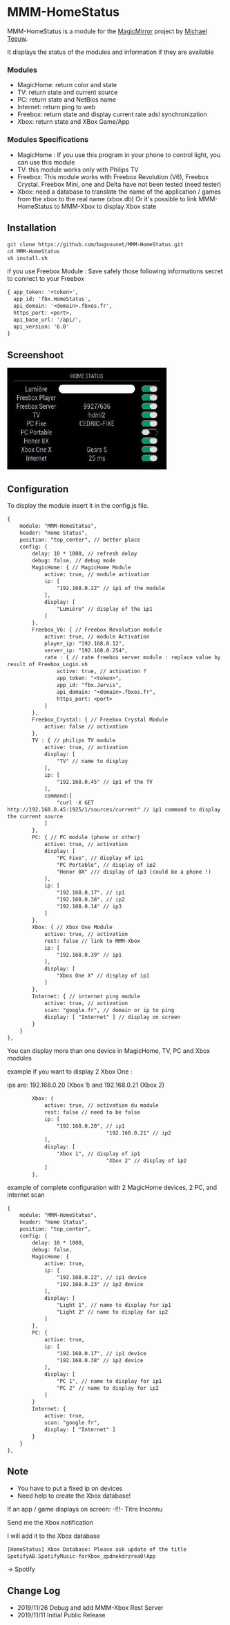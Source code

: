 # MMM-HomeStatus

MMM-HomeStatus is a module for the [MagicMirror](https://github.com/MichMich/MagicMirror) project by [Michael Teeuw](https://github.com/MichMich).

It displays the status of the modules and information if they are available

### Modules

* MagicHome: return color and state
* TV: return state and current source
* PC: return state and NetBios name
* Internet: return ping to web 
* Freebox: return state and display current rate adsl synchronization
* Xbox: return state and XBox Game/App

### Modules Specifications
* MagicHome : If you use this program in your phone to control light, you can use this module
* TV: this module works only with Philips TV
* Freebox: This module works with Freebox Revolution (V6), Freebox Crystal. Freebox Mini, one and Delta have not been tested (need tester)
* Xbox: need a database to translate the name of the application / games from the xbox to the real name (xbox.db)
	Or it's possible to link MMM-HomeStatus to MMM-Xbox to display Xbox state


## Installation

```
git clone https://github.com/bugsounet/MMM-HomeStatus.git
cd MMM-HomeStatus
sh install.sh
```

if you use Freebox Module : Save safely those following informations secret to connect to your Freebox
```
{ app_token: '<token>',
  app_id: 'fbx.HomeStatus',
  api_domain: '<domain>.fbxos.fr',
  https_port: <port>,
  api_base_url: '/api/',
  api_version: '6.0'
}
```

## Screenshoot
![](https://github.com/bugsounet/MMM-HomeStatus/blob/master/screen.jpg)

## Configuration

To display the module insert it in the config.js file. 

```
{
	module: "MMM-HomeStatus",
	header: "Home Status",
	position: "top_center", // better place
	config: {
		delay: 10 * 1000, // refresh delay
		debug: false, // debug mode
		MagicHome: { // MagicHome Module
			active: true, // module activation
			ip: [
				"192.168.0.22" // ip1 of the module
			],
			display: [
				"Lumière" // display of the ip1
			]
		},
		Freebox_V6: { // Freebox Revolution module
			active: true, // module Activation
			player_ip: "192.168.0.12", 
			server_ip: "192.168.0.254",
			rate : { // rate freebox server module : replace value by result of Freebox_Login.sh
				active: true, // activation ?
				app_token: "<token>", 
				app_id: "fbx.Jarvis",
				api_domain: "<domain>.fbxos.fr",
				https_port: <port>
			}
		},
		Freebox_Crystal: { // Freebox Crystal Module
			active: false // activation
		},
		TV : { // philips TV module
			active: true, // activation
			display: [
				"TV" // name to display
			],
			ip: [
				"192.168.0.45" // ip1 of the TV
			],
			command:[
				"curl -X GET http://192.168.0.45:1925/1/sources/current" // ip1 command to display the current source
			]
		},
		PC: { // PC module (phone or other)
			active: true, // activation
			display: [
				"PC Fixe", // display of ip1
				"PC Portable", // display of ip2
				"Honor 8X" /// display of ip3 (could be a phone !)
			],
			ip: [
				"192.168.0.17", // ip1
				"192.168.0.38", // ip2
				"192.168.0.14" // ip3
			]
		},
		Xbox: { // Xbox One Module
			active: true, // activation
			rest: false // link to MMM-Xbox
			ip: [
				"192.168.0.39" // ip1
			],
			display: [
				"Xbox One X" // display of ip1
			]
		},
		Internet: { // internet ping module
			active: true, // activation
			scan: "google.fr", // domain or ip to ping
			display: [ "Internet" ] // display on screen
		}
	}
},

```
You can display more than one device in MagicHome, TV, PC and Xbox modules

example if you want to display 2 Xbox One :

ips are: 192.168.0.20 (Xbox 1) and 192.168.0.21 (Xbox 2)
```
		Xbox: {
			active: true, // activation du module
			rest: false // need to be false
			ip: [
				"192.168.0.20", // ip1
                                "192.168.0.21" // ip2
			],
			display: [
				"Xbox 1", // display of ip1
                                "Xbox 2" // display of ip2
			]
		},
```

example of complete configuration with 2 MagicHome devices, 2 PC, and internet scan

```
{
	module: "MMM-HomeStatus",
	header: "Home Status",
	position: "top_center",
	config: {
		delay: 10 * 1000,
		debug: false,
		MagicHome: {
			active: true,
			ip: [
				"192.168.0.22", // ip1 device
				"192.168.0.23" // ip2 device
			],
			display: [
				"Light 1", // name to display for ip1
				"Light 2" // name to display for ip2
			]
		},
		PC: {
			active: true,
			ip: [
				"192.168.0.17", // ip1 device
				"192.168.0.38" // ip2 device
			],
			display: [
				"PC 1", // name to display for ip1
				"PC 2" // name to display for ip2
			]
		}
		Internet: {
			active: true,
			scan: "google.fr",
			display: [ "Internet" ]
		}
	}
},
```
## Note
* You have to put a fixed ip on devices
* Need help to create the Xbox database!

If an app / game displays on screen: -!!!- Titre Inconnu

Send me the Xbox notification

I will add it to the Xbox database

```
[HomeStatus] Xbox Database: Please ask update of the title SpotifyAB.SpotifyMusic-forXbox_zpdnekdrzrea0!App
```
-> Spotify 

## Change Log
* 2019/11/26 Debug and add MMM-Xbox Rest Server
* 2019/11/11 Initial Public Release
